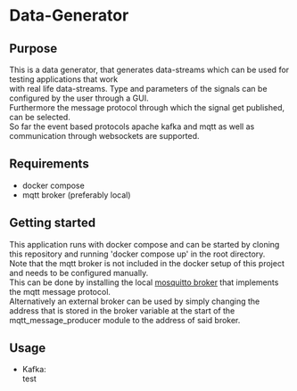 # Data-Generator #

Purpose
-----

This is a data generator, that generates data-streams which can be used for testing applications that work  
with real life data-streams. Type and parameters of the signals can be configured by the user through a GUI.  
Furthermore the message protocol through which the signal get published, can be selected.  
So far the event based protocols apache kafka and mqtt as well as communication through websockets are supported.  

Requirements
------------
* docker compose  
* mqtt broker (preferably local)


Getting started 
---------------
This application runs with docker compose and can be started by cloning this repository and running 'docker compose up' in the root directory.  
Note that the mqtt broker is not included in the docker setup of this project and needs to be configured manually.  
This can be done by installing the local [mosquitto broker](https://mosquitto.org/download/) that implements the mqtt message protocol.  
Alternatively an external broker can be used by simply changing the address that is stored in the broker variable at the start of the  
mqtt_message_producer module to the address of said broker. 


Usage 
------

* Kafka:  
test

